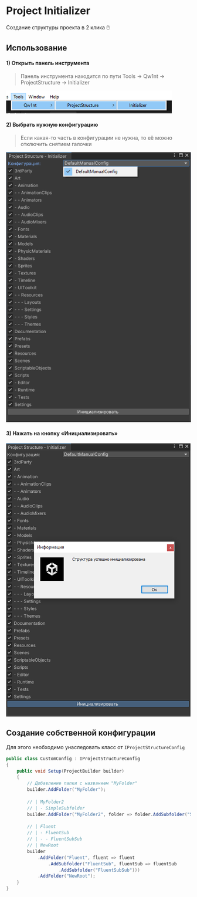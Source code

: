 # Project Initializer
Создание структуры проекта в 2 клика 🖱️

## Использование

#### 1) Открыть панель инструмента

> Панель инструмента находится по пути Tools -> Qw1nt -> ProjectStructure -> Initializer

![App Screenshot](https://github.com/Qw1nt/unity.project-structure.initializer/blob/screenshots/Screenshots/1.png?raw=true)

#### 2) Выбрать нужную конфигурацию

> Если какая-то часть в конфигурации не нужна, то её можно отключить снятием галочки

![App Screenshot](https://github.com/Qw1nt/unity.project-structure.initializer/blob/screenshots/Screenshots/2.png?raw=true)

#### 3) Нажать на кнопку «Инициализировать»

![App Screenshot](https://github.com/Qw1nt/unity.project-structure.initializer/blob/screenshots/Screenshots/3.png?raw=true)

## Создание собственной конфигурации
 
Для этого необходимо унаследовать класс от ```IProjectStructureConfig```

```csharp
public class CustomConfig : IProjectStructureConfig
{
    public void Setup(ProjectBuilder builder)
    {
        // Добавление папки с названием "MyFolder"
        builder.AddFolder("MyFolder");

        // | MyFolder2
        // | - SimpleSubfolder
        builder.AddFolder("MyFolder2", folder => folder.AddSubfolder("SimpleSubfolder"));
        
        // | Fluent
        // | - FluentSub
        // | - - FluentSubSub
        // | NewRoot
        builder
            .AddFolder("Fluent", fluent => fluent
                .AddSubfolder("FluentSub", fluentSub => fluentSub
                    .AddSubfolder("FluentSubSub")))
            .AddFolder("NewRoot");
    }
}
```
